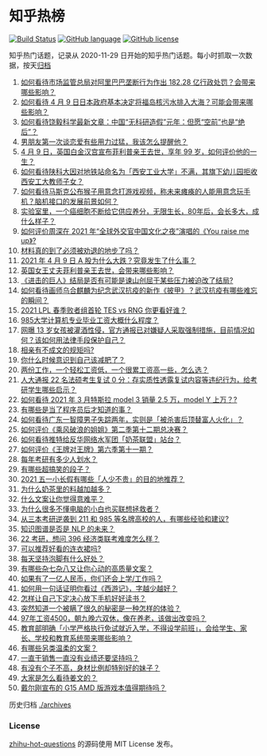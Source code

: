 # 知乎热榜
[![Build Status](https://github.com/ToWeLong/zhihu-hot-questions/workflows/CI/badge.svg)](https://github.com/ToWeLong/zhihu-hot-questions/actions)
[![GitHub language](https://img.shields.io/badge/language-golang-orange.svg)](https://golang.org/)
[![GitHub license](https://img.shields.io/github/license/ToWeLong/zhihu-hot-questions)](https://github.com/ToWeLong/zhihu-hot-questions/blob/main/LICENSE)

知乎热门话题，记录从 2020-11-29 日开始的知乎热门话题。每小时抓取一次数据，按天[归档](./archives)

<!-- BEGIN -->

1. [如何看待市场监管总局对阿里巴巴垄断行为作出 182.28 亿行政处罚？会带来哪些影响？](https://www.zhihu.com/question/453827917)
1. [如何看待 4 月 9 日日本政府基本决定将福岛核污水排入大海？可能会带来哪些影响？](https://www.zhihu.com/question/453704152)
1. [如何看待饶毅科学最新文章：中国“无科研造假”元年：但愿“空前”也是“绝后”？](https://www.zhihu.com/question/453772471)
1. [男朋友第一次谈恋爱有些用力过猛，我该怎么提醒他？](https://www.zhihu.com/question/419802297)
1. [4 月 9 日，英国白金汉宫宣布菲利普亲王去世，享年 99 岁，如何评价他的一生？](https://www.zhihu.com/question/453756163)
1. [如何看待陕科大因对地铁站命名为「西安工业大学」不满，其旗下幼儿园拒收西安工大教师子女？](https://www.zhihu.com/question/453581976)
1. [如何看待马斯克公布猴子用意念打游戏视频，称未来瘫痪的人能用意念玩手机？脑机接口的发展前景如何？](https://www.zhihu.com/question/453706976)
1. [实验室里，一个癌细胞不断给它供应养分，无限生长，80年后，会长多大，成什么样子？](https://www.zhihu.com/question/429751120)
1. [如何评价周深在 2021 年“全球外交官中国文化之夜”演唱的《You raise me up》?](https://www.zhihu.com/question/453798825)
1. [材料真的到了必须被劝退的地步了吗？](https://www.zhihu.com/question/290510801)
1. [2021 年 4 月 9 日 A 股为什么大跌？究竟发生了什么事？](https://www.zhihu.com/question/453706551)
1. [英国女王丈夫菲利普亲王去世，会带来哪些影响？](https://www.zhihu.com/question/453756561)
1. [《进击的巨人》结局是否有可能是谏山创屈于某些压力被迫改了结局?](https://www.zhihu.com/question/453598820)
1. [如何看待画师乌合麒麟为纪念武汉抗疫的新作《披甲》？武汉抗疫有哪些难忘的瞬间？](https://www.zhihu.com/question/453690428)
1. [2021 LPL 春季败者组首轮 TES vs RNG 你更看好谁？](https://www.zhihu.com/question/453593116)
1. [985大学计算机专业毕业工资大概什么程度？](https://www.zhihu.com/question/376651222)
1. [网曝 13 岁女孩被灌酒性侵，官方通报已对嫌疑人采取强制措施，目前情况如何？该如何用法律手段保护自己？](https://www.zhihu.com/question/453492151)
1. [相亲有不成文的规矩吗?](https://www.zhihu.com/question/453068049)
1. [你什么时候意识到自己该减肥了？](https://www.zhihu.com/question/450658065)
1. [两份工作，一个轻松工资低，一个很累工资高一些，怎么选？](https://www.zhihu.com/question/63557154)
1. [人大通报 22 名法硕考生复试 0 分：存实质性透露复试内容等违纪行为，给考研学生哪些启示？](https://www.zhihu.com/question/453837067)
1. [如何看待 2021 年 3 月特斯拉 model 3 销量 2.5 万，model Y 上万？?](https://www.zhihu.com/question/453723016)
1. [有哪些是当了程序员后才知道的事？](https://www.zhihu.com/question/453076212)
1. [如何看待广东一智障男子失踪两年，实则是「被杀害后顶替富人火化」？](https://www.zhihu.com/question/453502347)
1. [如何评价《乘风破浪的姐姐》第二季第十二期总决赛？](https://www.zhihu.com/question/453688566)
1. [如何看待推特给反华网络水军团「奶茶联盟」站台？](https://www.zhihu.com/question/453749791)
1. [如何评价《王牌对王牌》第六季第十一期？](https://www.zhihu.com/question/452612565)
1. [每年考研有多少人划水？](https://www.zhihu.com/question/405666132)
1. [有哪些超搞笑的段子？](https://www.zhihu.com/question/453066336)
1. [2021 五一小长假有哪些「人少不贵」的目的地推荐？](https://www.zhihu.com/question/453499061)
1. [为什么奶茶里的料越加越多？](https://www.zhihu.com/question/435709314)
1. [什么文案让你觉得意难平？](https://www.zhihu.com/question/453247567)
1. [为什么很多不懂电脑的小白也买联想拯救者？](https://www.zhihu.com/question/453083089)
1. [从三本考研逆袭到 211 和 985 等名牌高校的人，有哪些经验和建议?](https://www.zhihu.com/question/31305886)
1. [知识图谱是否是 NLP 的未来？](https://www.zhihu.com/question/267242467)
1. [22 考研，想问 396 经济类联考难度怎么样？](https://www.zhihu.com/question/436692614)
1. [可以推荐好看的连衣裙吗?](https://www.zhihu.com/question/353317828)
1. [每天坚持泡脚有什么好处？](https://www.zhihu.com/question/286352117)
1. [有哪些杂七杂八又让你心动的高质量文案？](https://www.zhihu.com/question/448350233)
1. [如果有了一亿人民币，你们还会上学/工作吗？](https://www.zhihu.com/question/339944846)
1. [如何用一句话证明你看过《西游记》，字越少越好？](https://www.zhihu.com/question/361253258)
1. [怎样让自己下定决心放下手机好好读书？](https://www.zhihu.com/question/450768971)
1. [突然知道一个被瞒了很久的秘密是一种怎样的体验？](https://www.zhihu.com/question/276574646)
1. [97年工资4500，朝九晚六双休，像在养老，该做出改变吗？](https://www.zhihu.com/question/447268047)
1. [教育部明确「小学严格执行免试就近入学，不得设学前班」，会给学生、家长、学校和教育系统带来哪些影响？](https://www.zhihu.com/question/453687186)
1. [有哪些另类温柔的文案？](https://www.zhihu.com/question/448876917)
1. [一直干销售一直没有业绩还要坚持吗？](https://www.zhihu.com/question/445745640)
1. [有没有个子不高，身材比例却特别好的妹子？](https://www.zhihu.com/question/49702229)
1. [大家是怎么看待姜文的？](https://www.zhihu.com/question/328085392)
1. [戴尔刚宣布的 G15 AMD 版游戏本值得期待吗？](https://www.zhihu.com/question/453612322)

<!-- END -->

历史归档 [./archives](./archives)


### License
[zhihu-hot-questions](https://github.com/towelong/zhihu-hot-questions) 的源码使用 MIT License 发布。